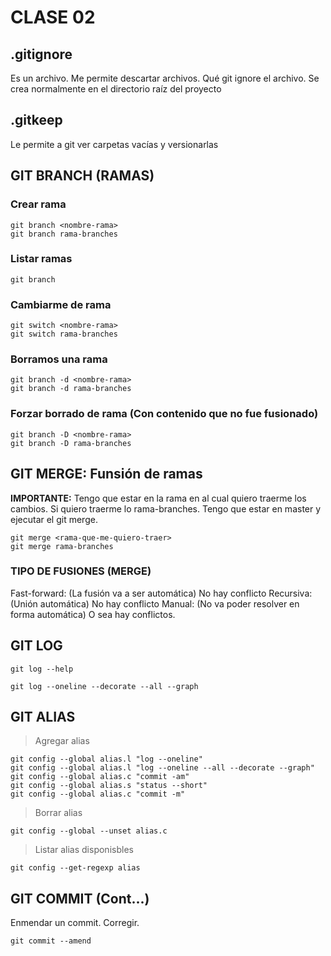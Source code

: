 # CLASE 02

## .gitignore

Es un archivo. Me permite descartar archivos. Qué git ignore el archivo.
Se crea normalmente en el directorio raíz del proyecto

## .gitkeep

Le permite a git ver carpetas vacías y versionarlas

## GIT BRANCH (RAMAS)

### Crear rama

    git branch <nombre-rama>
    git branch rama-branches

### Listar ramas

    git branch

### Cambiarme de rama

    git switch <nombre-rama>
    git switch rama-branches

### Borramos una rama

    git branch -d <nombre-rama>
    git branch -d rama-branches

### Forzar borrado de rama (Con contenido que no fue fusionado)

    git branch -D <nombre-rama>
    git branch -D rama-branches

## GIT MERGE: Funsión de ramas

**IMPORTANTE:** Tengo que estar en la rama en al cual quiero traerme los cambios. Si quiero traerme lo rama-branches. Tengo que estar en master y ejecutar el git merge.

    git merge <rama-que-me-quiero-traer>
    git merge rama-branches

### TIPO DE FUSIONES (MERGE)

Fast-forward: (La fusión va a ser automática) No hay conflicto
Recursiva: (Unión automática) No hay conflicto
Manual: (No va poder resolver en forma automática) O sea hay conflictos.

## GIT LOG

    git log --help

    git log --oneline --decorate --all --graph

## GIT ALIAS

> Agregar alias

    git config --global alias.l "log --oneline"
    git config --global alias.l "log --oneline --all --decorate --graph"
    git config --global alias.c "commit -am"
    git config --global alias.s "status --short"
    git config --global alias.c "commit -m"

> Borrar alias

    git config --global --unset alias.c

> Listar alias disponisbles

    git config --get-regexp alias

## GIT COMMIT (Cont...)

Enmendar un commit. Corregir.

    git commit --amend
